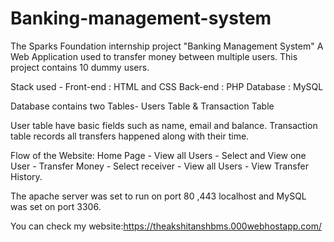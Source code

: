 # Banking-management-system
The Sparks Foundation internship project "Banking Management System" A Web Application used to transfer money between multiple users.
This project contains 10 dummy users.

Stack used -
Front-end : HTML and CSS
Back-end : PHP
Database : MySQL

Database contains two Tables- Users Table & Transaction Table

User table have basic fields such as name, email and balance. Transaction table records all transfers happened along with their time.

Flow of the Website: Home Page - View all Users - Select and View one User - Transfer Money - Select receiver - View all Users - View Transfer History.

The apache server was set to run on port 80 ,443 localhost and MySQL was set on port 3306.

You can check my website:https://theakshitanshbms.000webhostapp.com/